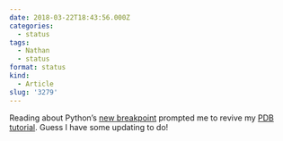 ```yaml
---
date: 2018-03-22T18:43:56.000Z
categories:
  - status
tags:
  - Nathan
  - status
format: status
kind:
  - Article
slug: '3279'
---
```

Reading about Python’s [new breakpoint][1] prompted me to revive my [PDB tutorial][2]. Guess I have some updating to do!

 [1]: https://hackernoon.com/python-3-7s-new-builtin-breakpoint-a-quick-tour-4f1aebc444c
 [2]: http://static.yergler.net/in-depth-pdb/
